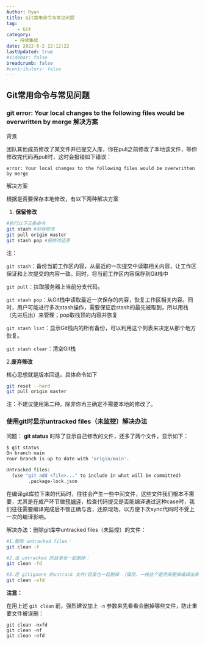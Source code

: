 ```yaml
---
Author: Ryan
title: Git常用命令与常见问题
tag: 
    - Git
category: 
   - 持续集成
date: 2022-6-2 12:12:22
lastUpdated: true
#sidebar: false
breadcrumb: false
#contributors: false
---
```




## Git常用命令与常见问题









### git error: Your local changes to the following files would be overwritten by merge 解决方案



背景

团队其他成员修改了某文件并已提交入库，你在pull之前修改了本地该文件，等你修改完代码再pull时，这时会报错如下错误：

`error: Your local changes to the following files would be overwritten by merge`



解决方案

根据是否要保存本地修改，有以下两种解决方案



1. **保留修改**

```bash
#执行以下三条命令
git stash #封存修改
git pull origin master
git stash pop #把修改还原
```



注：

`git stash`：备份当前工作区内容，从最近的一次提交中读取相关内容，让工作区保证和上次提交的内容一致。同时，将当前工作区内容保存到Git栈中

`git pull`：拉取服务器上当前分支代码。

`git stash pop`：从Git栈中读取最近一次保存的内容，恢复工作区相关内容。同时，用户可能进行多次stash操作，需要保证后stash的最先被取到，所以用栈（先进后出）来管理；pop取栈顶的内容并恢复

`git stash list`：显示Git栈内的所有备份，可以利用这个列表来决定从那个地方恢复。

`git stash clear`：清空Git栈



 2.**废弃修改**

核心思想就是版本回退，具体命令如下

```bash
git reset --hard
git pull origin master
```

注：不建议使用第二种。除非你再三确定不需要本地的修改了。






### 使用git时显示untracked files（未监控）解决办法

问题：
**git status** 时除了显示自己修改的文件，还多了两个文件，显示如下：

```bash
$ git status
On branch main
Your branch is up to date with 'origin/main'.

Untracked files:
  (use "git add <file>..." to include in what will be committed)
        .package-lock.json
```



在编译git库拉下来的代码时，往往会产生一些中间文件，这些文件我们根本不需要，尤其是在成产环节做[预编译](https://so.csdn.net/so/search?q=预编译&spm=1001.2101.3001.7020)，检查代码提交是否能编译通过这种case时，我们往往需要编译完成后不管正确与否，还原现场，以方便下次sync代码时不受上一次的编译影响。



解决办法：删除git库中untracked files（未监控）的文件：

```bash
#1.删除 untracked files：
git clean -f

#2.连 untracked 的目录也一起删掉：
git clean -fd

#3.连 gitignore 的untrack 文件/目录也一起删掉 （慎用，一般这个是用来删掉编译出来的 .o之类的文件用的）
git clean -xfd

```



**注意：**

在用上述 `git clean` 前，强烈建议加上 `-n` 参数来先看看会删掉哪些文件，防止重要文件被误删：

```
git clean -nxfd
git clean -nf
git clean -nfd
```



